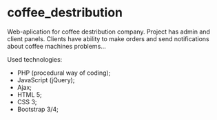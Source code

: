 # coffee_destribution
Web-aplication for coffee destribution company. Project has admin and client panels. Clients have ability to make orders and send notifications about coffee machines problems...

Used technologies:
- PHP (procedural way of coding);
- JavaScript (jQuery);
- Ajax;
- HTML 5;
- CSS 3;
- Bootstrap 3/4;
